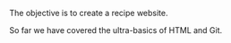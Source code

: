 The objective is to create a recipe website.

So far we have covered the ultra-basics of HTML and Git.